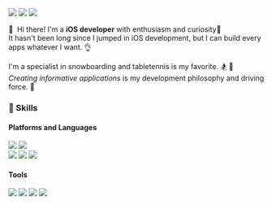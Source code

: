 <img src="https://img.shields.io/badge/Tistory-FF8800?style=flat-square&logo=Micro.blog&logoColor=white"/>&nbsp;<img src="https://img.shields.io/badge/cec7378@gmail.com-EA4335?style=flat-square&logo=Gmail&logoColor=white"/>&nbsp;<img src="https://img.shields.io/badge/HaminSong-0A66C2?style=flat-square&logo=LinkedIn&logoColor=white"/>

👋 &nbsp;Hi there! I'm a **iOS developer** with enthusiasm and curiosity🚀 <br>
It hasn't been long since I jumped in iOS development, but I can build every apps whatever I want. 👌 <br>

I'm a specialist in snowboarding and tabletennis is my favorite. 🏂 🏓 <br>
_Creating informative applications_ is my development philosophy and driving force. 🌟 <br>


### 💪 Skills

#### Platforms and Languages
<img src="https://img.shields.io/badge/iOS-000000?style=flat-square&logo=iOS&logoColor=white"/>&nbsp;<img src="https://img.shields.io/badge/Swift-FA7343?style=flat-square&logo=Swift&logoColor=white"/><br>
<img src="https://img.shields.io/badge/Java-007396?style=flat-square&logo=Java&logoColor=white"/>&nbsp;<img src="https://img.shields.io/badge/JavaScript-F7DF1E?style=flat-square&logo=JavaScript&logoColor=white"/>&nbsp;<img src="https://img.shields.io/badge/Python-3776AB?style=flat-square&logo=Python&logoColor=white"/>

#### Tools
<img src="https://img.shields.io/badge/Firebase-FFCA28?style=flat-square&logo=Firebase&logoColor=white"/> <img src="https://img.shields.io/badge/CocoaPods-EE3322?style=flat-square&logo=CocoaPods&logoColor=white"/> <img src="https://img.shields.io/badge/Realm-39477F?style=flat-square&logo=Realm&logoColor=white"/> <img src="https://img.shields.io/badge/Git-F05032?style=flat-square&logo=Git&logoColor=white"/>
